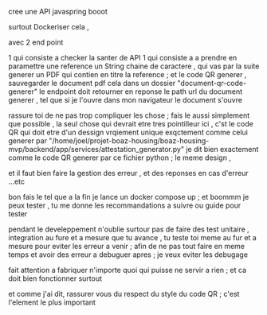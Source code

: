 cree une API javaspring booot

surtout Dockeriser cela , 

avec 2 end point 

1 qui consiste a checker la santer de API 
1 qui consiste a  a prendre en paramettre une reference un String chaine de caractere , qui vas par la suite generer un PDF qui contien en titre la reference ; et le code QR generer , sauvegarder le document pdf cela dans un dossier  "document-qr-code-generer"
le endpoint doit retourner en reponse le path url du document generer , tel que si je l'ouvre dans mon navigateur le document s'ouvre 



rassure toi de ne pas trop compliquer les chose ; 
fais le aussi simplement que possible ,
la seul chose qui devrait etre tres pointilleur ici , c'st le code QR qui doit etre d'un dessign vrqiement unique exqctement comme celui generer par "/home/joel/projet-boaz-housing/boaz-housing-mvp/backend/app/services/attestation_generator.py"  je dit bien exactement comme le code QR generer par ce fichier python ; le meme design , 

et il faut bien faire la gestion des erreur , et des reponses en cas d'erreur ...etc 


bon fais le tel que a la fin je lance un docker compose up ; et boommm  je peux tester , tu me donne les recommandations a suivre ou guide pour tester 

pendant le develeppement n'oublie surtour pas de faire des test unitaire , integration au fure et a mesure que tu avance , tu teste toi meme au fur et a mesure pour eviter les erreur a venir  ; afin de ne pas tout faire en meme temps et avoir des erreur a debuguer apres ;   je veux eviter les debugage 

fait attention a fabriquer n'importe quoi qui puisse ne servir a rien ; et ca doit bien fonctionner surtout 

et comme j'ai dit, rassurer vous du respect du style du code QR ; c'est l'element le plus important 

